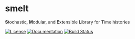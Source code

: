 # smelt
**S**tochastic, **M**odular, and **E**xtensible **L**ibrary for **T**ime histories

[![License](https://img.shields.io/badge/License-GPL%20v3-blue.svg)](https://github.com/NHERI-SimCenter/smelt/blob/master/LICENSE)
[![Documentation](https://img.shields.io/badge/docs-doxygen-blue.svg)](https://nheri-simcenter.github.io/smelt/)
[![Build Status](https://travis-ci.org/NHERI-SimCenter/smelt.svg?branch=master)](https://travis-ci.org/NHERI-SimCenter/smelt)
